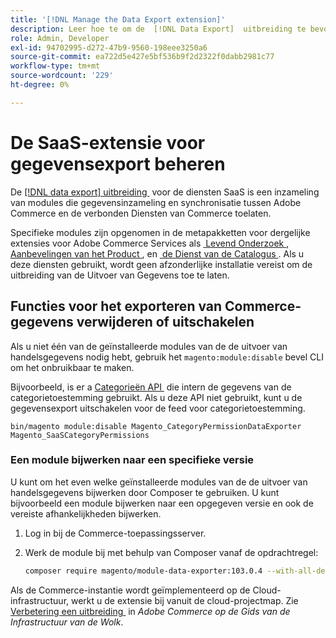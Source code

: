 ```yaml
---
title: '[!DNL Manage the Data Export extension]'
description: Leer hoe te om de  [!DNL Data Export]  uitbreiding te bevorderen en de diensten van de gegevensuitvoer te verwijderen of onbruikbaar te maken die niet worden vereist.
role: Admin, Developer
exl-id: 94702995-d272-47b9-9560-198eee3250a6
source-git-commit: ea722d5e427e5bf536b9f2d2322f0dabb2981c77
workflow-type: tm+mt
source-wordcount: '229'
ht-degree: 0%

---
```


# De SaaS-extensie voor gegevensexport beheren

De [[!DNL data export]  uitbreiding &#x200B;](https://github.com/magento/commerce-data-export) voor de diensten SaaS is een inzameling van modules die gegevensinzameling en synchronisatie tussen Adobe Commerce en de verbonden Diensten van Commerce toelaten.

Specifieke modules zijn opgenomen in de metapakketten voor dergelijke extensies voor Adobe Commerce Services
als [&#x200B; Levend Onderzoek &#x200B;](/help/live-search/overview.md), [&#x200B; Aanbevelingen van het Product &#x200B;](/help/product-recommendations/overview.md), en [&#x200B; de Dienst van de Catalogus &#x200B;](/help/catalog-service/overview.md). Als u deze diensten gebruikt, wordt geen afzonderlijke installatie vereist om de uitbreiding van de Uitvoer van Gegevens toe te laten.

## Functies voor het exporteren van Commerce-gegevens verwijderen of uitschakelen

Als u niet één van de geïnstalleerde modules van de de uitvoer van handelsgegevens nodig hebt, gebruik het `magento:module:disable` bevel CLI om het onbruikbaar te maken.

Bijvoorbeeld, is er a [&#x200B; Categorieën API &#x200B;](https://developer.adobe.com/commerce/webapi/graphql/schema/catalog-service/queries/categories/) die intern de gegevens van de categorietoestemming gebruikt. Als u deze API niet gebruikt, kunt u de gegevensexport uitschakelen voor de feed voor categorietoestemming.

```shell script
bin/magento module:disable Magento_CategoryPermissionDataExporter Magento_SaaSCategoryPermissions
```

### Een module bijwerken naar een specifieke versie

U kunt om het even welke geïnstalleerde modules van de de uitvoer van handelsgegevens bijwerken door Composer te gebruiken. U kunt bijvoorbeeld een module bijwerken naar een opgegeven versie en ook de vereiste afhankelijkheden bijwerken.

1. Log in bij de Commerce-toepassingsserver.

1. Werk de module bij met behulp van Composer vanaf de opdrachtregel:

   ```bash
   composer require magento/module-data-exporter:103.0.4 --with-all-dependencies
   ```

Als de Commerce-instantie wordt geïmplementeerd op de Cloud-infrastructuur, werkt u de extensie bij vanuit de cloud-projectmap. Zie [&#x200B; Verbetering een uitbreiding &#x200B;](https://experienceleague.adobe.com/nl/docs/commerce-cloud-service/user-guide/configure-store/extensions#upgrade-an-extension) in _Adobe Commerce op de Gids van de Infrastructuur van de Wolk_.
